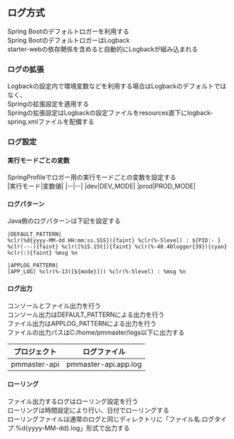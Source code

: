 ## ログ方式

Spring Bootのデフォルトロガーを利用する  
Spring BootのデフォルトロガーはLogback  
starter-webの依存関係を含めると自動的にLogbackが組み込まれる  

### ログの拡張  

Logbackの設定内で環境変数などを利用する場合はLogbackのデフォルトではなく、  
Springの拡張設定を適用する  
Springの拡張設定はLogbackの設定ファイルをresources直下にlogback-spring.xmlファイルを配備する  
  
### ログ設定

#### 実行モードごとの変数

SpringProfileでロガー用の実行モードごとの変数を設定する  
|実行モード|変数値|
|--|--|
|dev|DEV_MODE|
|prod|PROD_MODE|

#### ログパターン

Java側のログパターンは下記を設定する

```
|DEFAULT_PATTERN|
%clr(%d{yyyy-MM-dd HH:mm:ss.SSS}){faint} %clr(%-5level) : ${PID:- } %clr(---){faint} %clr([%15.15t]){faint} %clr(%-40.40logger{39}){cyan} %clr(:){faint} %msg %n

|APPLOG_PATTERN|
[APP_LOG] %clr(%-13([${mode}])) %clr(%-5level) : %msg %n
```

#### ログ出力

コンソールとファイル出力を行う  
コンソール出力はDEFAULT_PATTERNによる出力を行う  
ファイル出力はAPPLOG_PATTERNによる出力を行う  
ファイルの出力パスはC:/home/pmmaster/logs以下に出力する  

|プロジェクト|ログファイル|
|--|--|
|pmmaster-api|pmmaster-api.app.log|

#### ローリング

ファイル出力するログはローリング設定を行う  
ローリングは時間設定により行い、日付でローリングする  
ローリングファイルは通常のログと同じディレクトリに「ファイル名.ログタイプ.%d{yyyy-MM-dd}.log」形式で出力する  
